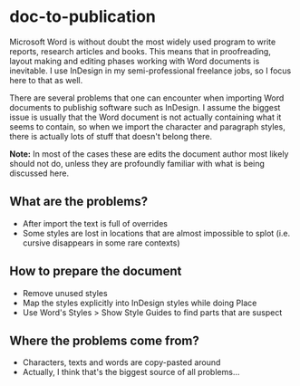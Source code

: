 # doc-to-publication

Microsoft Word is without doubt the most widely used program to write reports, research articles and books. This means that in proofreading, layout making and editing phases working with Word documents is inevitable. I use InDesign in my semi-professional freelance jobs, so I focus here to that as well.

There are several problems that one can encounter when importing Word documents to publishig software such as InDesign. I assume the biggest issue is usually that the Word document is not actually containing what it seems to contain, so when we import the character and paragraph styles, there is actually lots of stuff that doesn't belong there.

**Note:** In most of the cases these are edits the document author most likely should not do, unless they are profoundly familiar with what is being discussed here.

## What are the problems?

- After import the text is full of overrides
- Some styles are lost in locations that are almost impossible to splot (i.e. cursive disappears in some rare contexts)

## How to prepare the document

- Remove unused styles
- Map the styles explicitly into InDesign styles while doing Place
- Use Word's Styles > Show Style Guides to find parts that are suspect

## Where the problems come from?

- Characters, texts and words are copy-pasted around 
- Actually, I think that's the biggest source of all problems…
